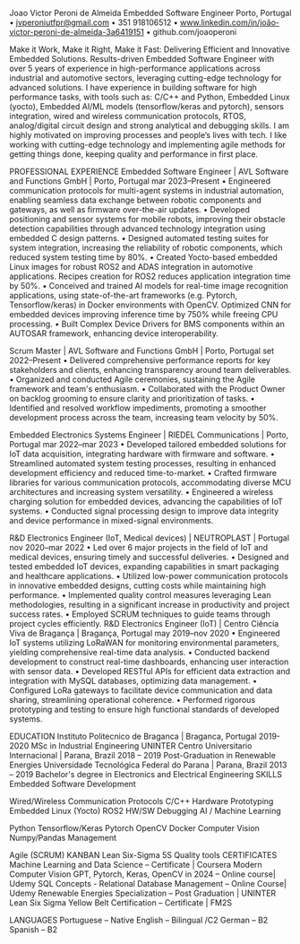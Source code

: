 Joao Victor Peroni de Almeida
Embedded Software Engineer
Porto, Portugal • jvperoniutfpr@gmail.com • 351 918106512 • www.linkedin.com/in/joão-victor-peroni-de-almeida-3a6419151 • github.com/joaoperoni

Make it Work, Make it Right, Make it Fast: Delivering Efficient and Innovative Embedded Solutions.
Results-driven Embedded Software Engineer with over 5 years of experience in high-performance applications across industrial and automotive sectors, leveraging cutting-edge technology for advanced solutions.
I have experience in building software for high performance tasks, with tools such as: C/C++ and Python, Embedded Linux (yocto), Embedded AI/ML models (tensorflow/keras and pytorch), sensors integration, wired and wireless communication protocols, RTOS, analog/digital circuit design and strong analytical and debugging skills.
I am highly motivated on improving processes and people’s lives with tech. I like working with cutting-edge technology and implementing agile methods for getting things done, keeping quality and performance in first place.

PROFESSIONAL EXPERIENCE
Embedded Software Engineer | AVL Software and Functions GmbH | Porto, Portugal
mar 2023–Present
•	Engineered communication protocols for multi-agent systems in industrial automation, enabling seamless data exchange between robotic components and gateways, as well as firmware over-the-air updates.
•	Developed positioning and sensor systems for mobile robots, improving their obstacle detection capabilities through advanced technology integration using embedded C design patterns.
•	Designed automated testing suites for system integration, increasing the reliability of robotic components, which reduced system testing time by 80%.
•	Created Yocto-based embedded Linux images for robust ROS2 and ADAS integration in automotive applications. Recipes creation for ROS2 reduces application integration time by 50%.
•	Conceived and trained AI models for real-time image recognition applications, using state-of-the-art frameworks (e.g. Pytorch, Tensorflow/keras) in Docker environments with OpenCV. Optimized CNN for embedded devices improving inference time by 750% while freeing CPU processing.
•	Built Complex Device Drivers for BMS components within an AUTOSAR framework, enhancing device interoperability.

Scrum Master | AVL Software and Functions GmbH | Porto, Portugal
set 2022–Present
•	Delivered comprehensive performance reports for key stakeholders and clients, enhancing transparency around team deliverables.
•	Organized and conducted Agile ceremonies, sustaining the Agile framework and team's enthusiasm.
•	Collaborated with the Product Owner on backlog grooming to ensure clarity and prioritization of tasks.
•	Identified and resolved workflow impediments, promoting a smoother development process across the team, increasing team velocity by 50%.

Embedded Electronics Systems Engineer | RIEDEL Communications | Porto, Portugal
mar 2022–mar 2023
•	Developed tailored embedded solutions for IoT data acquisition, integrating hardware with firmware and software.
•	Streamlined automated system testing processes, resulting in enhanced development efficiency and reduced time-to-market.
•	Crafted firmware libraries for various communication protocols, accommodating diverse MCU architectures and increasing system versatility.
•	Engineered a wireless charging solution for embedded devices, advancing the capabilities of IoT systems.
•	Conducted signal processing design to improve data integrity and device performance in mixed-signal environments.

R&D Electronics Engineer (IoT, Medical devices) | NEUTROPLAST | Portugal
nov 2020–mar 2022
•	Led over 6 major projects in the field of IoT and medical devices, ensuring timely and successful deliveries.
•	Designed and tested embedded IoT devices, expanding capabilities in smart packaging and healthcare applications.
•	Utilized low-power communication protocols in innovative embedded designs, cutting costs while maintaining high performance.
•	Implemented quality control measures leveraging Lean methodologies, resulting in a significant increase in productivity and project success rates.
•	Employed SCRUM techniques to guide teams through project cycles efficiently.
R&D Electronics Engineer (IoT) | Centro Ciência Viva de Bragança | Bragança, Portugal
may 2019–nov 2020
•	Engineered IoT systems utilizing LoRaWAN for monitoring environmental parameters, yielding comprehensive real-time data analysis.
•	Conducted backend development to construct real-time dashboards, enhancing user interaction with sensor data.
•	Developed RESTful APIs for efficient data extraction and integration with MySQL databases, optimizing data management.
•	Configured LoRa gateways to facilitate device communication and data sharing, streamlining operational coherence.
•	Performed rigorous prototyping and testing to ensure high functional standards of developed systems.

EDUCATION
Instituto Politecnico de Braganca | Braganca, Portugal
2019- 2020
MSc in Industrial Engineering
UNINTER Centro Universitario Internacional | Parana, Brazil
2018 – 2019
Post-Graduation in Renewable Energies 
Universidade Tecnológica Federal do Parana | Parana, Brazil
2013 – 2019
Bachelor's degree in Electronics and Electrical Engineering
SKILLS
Embedded Software Development

Wired/Wireless Communication Protocols
C/C++
Hardware Prototyping
Embedded Linux (Yocto)
ROS2
HW/SW Debugging
	AI / Machine Learning

Python
Tensorflow/Keras
Pytorch
OpenCV
Docker
Computer Vision
Numpy/Pandas
	Management

Agile (SCRUM)
KANBAN
Lean Six-Sigma
5S
Quality tools
CERTIFICATES
Machine Learning and Data Science – Certificate | Coursera
Modern Computer Vision GPT, Pytorch, Keras, OpenCV in 2024 – Online course| Udemy
SQL Concepts - Relational Database Management – Online Course| Udemy
Renewable Energies Specialization – Post Graduation | UNINTER
Lean Six Sigma Yellow Belt Certification – Certificate | FM2S

LANGUAGES
Portuguese – Native
English – Bilingual /C2
German – B2
Spanish – B2


